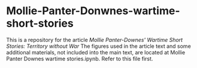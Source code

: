 # Mollie-Panter-Donwnes-wartime-short-stories
This is a repository for the article *Mollie Panter-Downes' Wartime Short Stories: Territory without War*
The figures used in the article text and some additional materials, not included into the main text, are located at Mollie Panter Downes wartime stories.ipynb. Refer to this file first.
